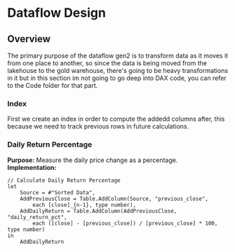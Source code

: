 # Dataflow Design

## Overview
The primary purpose of the dataflow gen2 is to transform data as it moves it from one place to another, so since the data is being moved from the lakehouse to the gold warehouse, there's going to be heavy transformations in it but in this section im not going to go deep into DAX code, you can refer to the Code folder for that part.

### Index
First we create an index in order to compute the addedd columns after, this because we need to track previous rows in future calculations.

### Daily Return Percentage
**Purpose:** Measure the daily price change as a percentage.
**Implementation:**
```powerquery
// Calculate Daily Return Percentage
let
    Source = #"Sorted Data",
    AddPreviousClose = Table.AddColumn(Source, "previous_close", 
        each [close]_{n-1}, type number),
    AddDailyReturn = Table.AddColumn(AddPreviousClose, "daily_return_pct", 
        each ([close] - [previous_close]) / [previous_close] * 100, type number)
in
    AddDailyReturn
